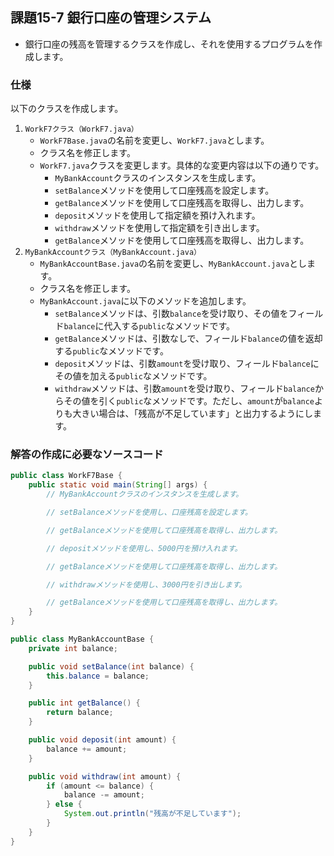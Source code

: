 ## 課題15-7 銀行口座の管理システム

- 銀行口座の残高を管理するクラスを作成し、それを使用するプログラムを作成します。

### 仕様

以下のクラスを作成します。

1. `WorkF7クラス（WorkF7.java）`
   - `WorkF7Base.java`の名前を変更し、`WorkF7.java`とします。
   - クラス名を修正します。
   - `WorkF7.java`クラスを変更します。具体的な変更内容は以下の通りです。
     - `MyBankAccount`クラスのインスタンスを生成します。
     - `setBalance`メソッドを使用して口座残高を設定します。
     - `getBalance`メソッドを使用して口座残高を取得し、出力します。
     - `deposit`メソッドを使用して指定額を預け入れます。
     - `withdraw`メソッドを使用して指定額を引き出します。
     - `getBalance`メソッドを使用して口座残高を取得し、出力します。
2. `MyBankAccountクラス（MyBankAccount.java）`
   - `MyBankAccountBase.java`の名前を変更し、`MyBankAccount.java`とします。
   - クラス名を修正します。
   - `MyBankAccount.java`に以下のメソッドを追加します。
     - `setBalance`メソッドは、引数`balance`を受け取り、その値をフィールド`balance`に代入する`public`なメソッドです。
     - `getBalance`メソッドは、引数なしで、フィールド`balance`の値を返却する`public`なメソッドです。
     - `deposit`メソッドは、引数`amount`を受け取り、フィールド`balance`にその値を加える`public`なメソッドです。
     - `withdraw`メソッドは、引数`amount`を受け取り、フィールド`balance`からその値を引く`public`なメソッドです。ただし、`amount`が`balance`よりも大きい場合は、「残高が不足しています」と出力するようにします。

### 解答の作成に必要なソースコード

```java
public class WorkF7Base {
    public static void main(String[] args) {
        // MyBankAccountクラスのインスタンスを生成します。

        // setBalanceメソッドを使用し、口座残高を設定します。

        // getBalanceメソッドを使用して口座残高を取得し、出力します。

        // depositメソッドを使用し、5000円を預け入れます。

        // getBalanceメソッドを使用して口座残高を取得し、出力します。

        // withdrawメソッドを使用し、3000円を引き出します。

        // getBalanceメソッドを使用して口座残高を取得し、出力します。
    }
}
```

```java
public class MyBankAccountBase {
    private int balance;

    public void setBalance(int balance) {
        this.balance = balance;
    }

    public int getBalance() {
        return balance;
    }

    public void deposit(int amount) {
        balance += amount;
    }

    public void withdraw(int amount) {
        if (amount <= balance) {
            balance -= amount;
        } else {
            System.out.println("残高が不足しています");
        }
    }
}
```
